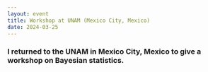 ```yaml
---
layout: event
title: Workshop at UNAM (Mexico City, Mexico)
date: 2024-03-25
---
```

### I returned to the UNAM in Mexico City, Mexico to give a workshop on Bayesian statistics.
